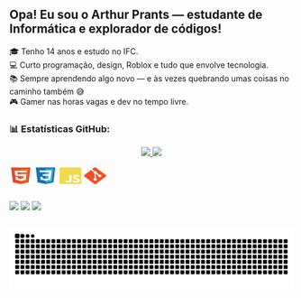 ## Opa! Eu sou o Arthur Prants — estudante de Informática e explorador de códigos!

🎓 Tenho 14 anos e estudo no IFC.  
💻 Curto programação, design, Roblox e tudo que envolve tecnologia.  
📚 Sempre aprendendo algo novo — e às vezes quebrando umas coisas no caminho também 😅  
🎮 Gamer nas horas vagas e dev no tempo livre.

### 📊 Estatísticas GitHub:

<div align="center">
  <a href="https://github.com/seuusuario">
    <img height="150em" src="https://github-readme-stats.vercel.app/api?username=seuusuario&show_icons=true&theme=radical"/>
    <img height="150em" src="https://github-readme-stats.vercel.app/api/top-langs/?username=seuusuario&layout=compact&theme=radical"/>
  </a>
</div>

<div style="display: inline_block"><br>
  <img align="center" alt="Prants-HTML" height="30" width="40" src="https://raw.githubusercontent.com/devicons/devicon/master/icons/html5/html5-original.svg">
  <img align="center" alt="Prants-CSS" height="30" width="40" src="https://raw.githubusercontent.com/devicons/devicon/master/icons/css3/css3-original.svg">
  <img align="center" alt="Prants-Js" height="30" width="40" src="https://raw.githubusercontent.com/devicons/devicon/master/icons/javascript/javascript-plain.svg">
  <img align="center" alt="Prants-Git" height="30" width="40" src="https://raw.githubusercontent.com/devicons/devicon/master/icons/git/git-original.svg">
</div>

##

<div> 
  <a href="https://www.instagram.com/seuusuario" target="_blank"><img src="https://img.shields.io/badge/-Instagram-%23E4405F?style=for-the-badge&logo=instagram&logoColor=white"></a>
  <a href="https://discord.com/users/seuID" target="_blank"><img src="https://img.shields.io/badge/Discord-7289DA?style=for-the-badge&logo=discord&logoColor=white"></a> 
  <a href="mailto:seuemail@gmail.com" target="_blank"><img src="https://img.shields.io/badge/-Gmail-%23333?style=for-the-badge&logo=gmail&logoColor=white"></a>
</div>

##

<picture align="center">
  <source media="(prefers-color-scheme: dark)" srcset="https://raw.githubusercontent.com/PrtzArthur/PrtzArthur/output/github-contribution-grid-snake-dark.svg">
  <source media="(prefers-color-scheme: light)" srcset="https://raw.githubusercontent.com/PrtzArthur/PrtzArthur/output/github-contribution-grid-snake-dark.svg">
  <img align="center" alt="github contribution grid snake animation" src="https://raw.githubusercontent.com/PrtzArthur/PrtzArthur/output/github-contribution-grid-snake.svg">
</picture>

